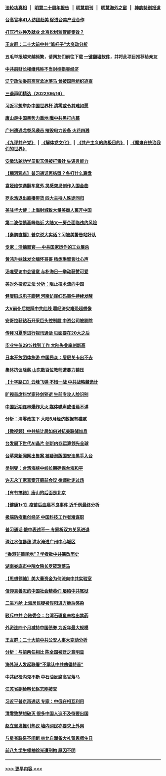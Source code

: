 #### [法轮功真相](https://github.com/gfw-breaker/truth/blob/master/README.md?t=0) &nbsp;&nbsp;|&nbsp;&nbsp; [明慧二十周年报告](https://github.com/gfw-breaker/mh-reports/blob/master/README.md?t=0) &nbsp;&nbsp;|&nbsp;&nbsp;[明慧期刊](https://github.com/gfw-breaker/mh-qikan) &nbsp;&nbsp;|&nbsp;&nbsp; [明慧海外之窗](https://github.com/gfw-breaker/mh-news/blob/master/README.md?t=0) &nbsp;&nbsp;|&nbsp;&nbsp; [神韵特别报道](https://github.com/gfw-breaker/mh-news/blob/master/shenyun.md?t=0)
#### [台高官率41人访团赴美 促进台美产业合作](../pages/nsc413/n13761432.md?t=06171551) 
#### [打压行业殃及就业 北京松绑监管能奏效？](../pages/nsc413/n13761130.md?t=06171551) 
#### [王友群：二十大前中共“笔杆子”大变动分析](../pages/nsc413/n13761334.md?t=06171551) 
#### 五毛举报越来越频繁，请网友们前往下载 [一键翻墙软件](https://github.com/gfw-breaker/ssr-accounts)，并将此项目推荐给亲友
#### [中共前财长楼继伟称不当封控损害经济](../pages/nsc413/n13761368.md?t=06171551) 
#### [辽宁政法委前高官孟冰落马 曾被国际组织追查](../pages/nsc413/n13761341.md?t=06171551) 
#### [三退声明精选（2022/06/16）](../pages/nsc413/n13761403.md?t=06171551) 
#### [习近平想举办中国世界杯 清零或令其难如愿](../pages/nsc413/n13761209.md?t=06171551) 
#### [唐山是中国黑势力重地 曝中共黑打内幕](../pages/nsc413/n13761491.md?t=06171551) 
#### [广州遭遇龙卷风袭击 摧毁电力设备 火花四溅](../pages/nsc413/n13761282.md?t=06171551) 
#### [《九评共产党》](https://github.com/begood0513/9ping.md/blob/master/README.md) &nbsp;|&nbsp; [《解体党文化》](../../../../jtdwh.md/blob/master/README.md)  &nbsp;|&nbsp; [《共产主义的终极目的》](../../../../gczydzjmd.md/blob/master/README.md) &nbsp;|&nbsp; [《魔鬼在统治我们的世界》](../../../../mgztzwmdsj.md/blob/master/README.md) 
#### [安徽法轮功学员彭玉信被打毒针 失语言能力](../pages/nsc413/n13760892.md?t=06171551) 
#### [【横河观点】普习通话再结盟？各打什么算盘](../pages/nsc413/n13761212.md?t=06171551) 
#### [袁娅维惊遇翻车意外 灵感突发创作入围金曲](../pages/nsc413/n13761190.md?t=06171551) 
#### [罗永浩退出直播带货 四大主持人殊途同归](../pages/nsc413/n13761241.md?t=06171551) 
#### [美驻华大使：上海封城致大量美商人离开中国](../pages/nsc413/n13761148.md?t=06171551) 
#### [第二波偿债高峰临近 大陆又一房企面临违约风险](../pages/nsc413/n13761177.md?t=06171551) 
#### [【秦鹏直播】普京说大实话？习被美警告站好队](../pages/nsc413/n13761197.md?t=06171551) 
#### [专家：活摘器官──中共国家运作的工业屠杀](../pages/nsc413/n13761178.md?t=06171551) 
#### [黄鸿升妹妹发文缅怀哥哥 杨丞琳留言吐心声](../pages/nsc413/n13761179.md?t=06171551) 
#### [汤唯受访中会错意 与朴海日一举动获赞可爱](../pages/nsc413/n13761121.md?t=06171551) 
#### [美对外投资立法 分析：阻止技术流向中国](../pages/nsc413/n13761103.md?t=06171551) 
#### [健康码成电子脚铐 河南访民红码事件持续发酵](../pages/nsc413/n13761124.md?t=06171551) 
#### [大V前仆后继踩中共红线 曝经济灾难恐超想像](../pages/nsc413/n13761107.md?t=06171551) 
#### [安哥拉获钻石开采巨头控制股 中资公司被剔除](../pages/nsc413/n13761101.md?t=06171551) 
#### [传拜习夏季进行视讯通话 见面要在20大之后](../pages/nsc413/n13761110.md?t=06171551) 
#### [毕业生仅29%找到工作 大陆失业率创新高](../pages/nsc413/n13761096.md?t=06171551) 
#### [日本开放团体旅游 中国民众：层层关卡出不去](../pages/nsc413/n13761104.md?t=06171551) 
#### [集体抗议降薪 山东数百位教师遭暴力镇压](../pages/nsc413/n13760919.md?t=06171551) 
#### [【十字路口】云峰飞弹 不惜一战 中共战略藏诡计](../pages/nsc413/n13760784.md?t=06171551) 
#### [旷视首席科学家孙剑猝逝 生前专攻人脸识别](../pages/nsc413/n13760859.md?t=06171551) 
#### [中国近期连串爆炸大火 媒体噤声或语焉不详](../pages/nsc413/n13760866.md?t=06171551) 
#### [分析：清零政策下 大陆5月经济数据有猫腻](../pages/nsc413/n13761057.md?t=06171551) 
#### [【微视频】中共统计局如何对抗美联储加息](../pages/nsc413/n13761018.md?t=06171551) 
#### [台发展下世代AI晶片 创新内存运算领先全球](../pages/nsc413/n13760899.md?t=06171551) 
#### [台苹果新闻网出售案 被疑港版国安法黑手入台](../pages/nsc413/n13760682.md?t=06171551) 
#### [吴钊燮：台湾海峡中线长期确保台海和平](../pages/nsc413/n13760922.md?t=06171551) 
#### [许志永丁家喜案开庭前会议 律师批走过场](../pages/nsc413/n13760890.md?t=06171551) 
#### [【有冇搞错】唐山的后面是北京](../pages/nsc413/n13760394.md?t=06171551) 
#### [【健康1+1】疫苗后血癌不良事件 近千例最终分析](../pages/nsc413/n13760921.md?t=06171551) 
#### [极端防疫重创经济 中国科技工作者难谋职](../pages/nsc413/n13760865.md?t=06171551) 
#### [普习通话 俄中表述不一 专家析双方关系进退](../pages/nsc413/n13760785.md?t=06171551) 
#### [珠江水位暴涨 洪水淹进广州中心城区](../pages/nsc413/n13760813.md?t=06171551) 
#### [“香港非殖民地”？学者批中共篡改历史](../pages/nsc413/n13760789.md?t=06171551) 
#### [湖南娄底市中院女院长罗筱玲落马](../pages/nsc413/n13760722.md?t=06171551) 
#### [【思想领袖】美大量资金为何流向中共实验室](../pages/nsc413/n13740268.md?t=06171551) 
#### [信仰真善忍的中国社会精英们 屡陷中共冤狱](../pages/nsc413/n13760120.md?t=06171551) 
#### [二进方舱 上海居民疑被假阳进方舱后感染](../pages/nsc413/n13760330.md?t=06171551) 
#### [驳斥中共 台陆委会：台湾石斑鱼未检出禁药](../pages/nsc413/n13760591.md?t=06171551) 
#### [外资连四个月减持中国债券 为近年最大规模](../pages/nsc413/n13760407.md?t=06171551) 
#### [王友群：二十大前中共公安人事大变动分析](../pages/nsc413/n13760474.md?t=06171551) 
#### [分析：与前两任相比 陈全国被贬之意明显](../pages/nsc413/n13760574.md?t=06171551) 
#### [海外港人发起联署“不承认中共傀儡特首”](../pages/nsc413/n13760639.md?t=06171551) 
#### [中共纪检内鬼不断 中石油反腐高官落马](../pages/nsc413/n13760590.md?t=06171551) 
#### [江苏省副检察长赵志刚被查](../pages/nsc413/n13760564.md?t=06171551) 
#### [习近平普京再通话 专家：中俄在相互利用](../pages/nsc413/n13760538.md?t=06171551) 
#### [清零致梦想破灭 很多中国人迫不及待要出国](../pages/nsc413/n13760493.md?t=06171551) 
#### [赵立坚发推引热议 墙内网民亦要求上外网](../pages/nsc413/n13760533.md?t=06171551) 
#### [与星爷联系不间断 林允自曝备大礼贺恩师生日](../pages/nsc413/n13760427.md?t=06171551) 
#### [前八九学生领袖徐光遭刑拘 原因不明](../pages/nsc413/n13760496.md?t=06171551) 

----
#### [ >>> 更早内容 <<< ](../indexes/nsc413-earlier.md)
